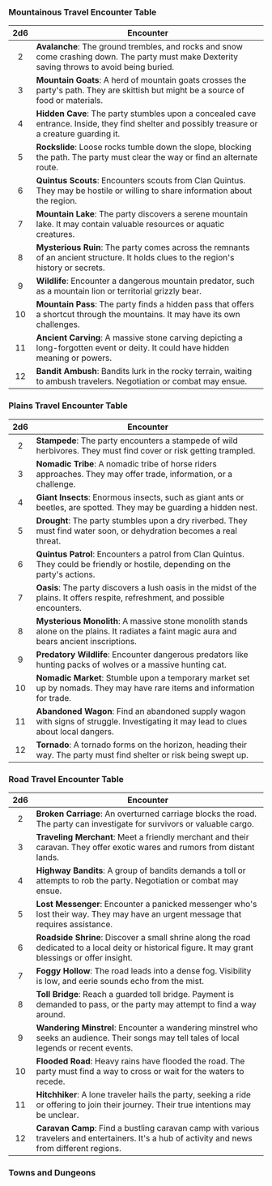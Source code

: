 

### Mountainous Travel Encounter Table

| 2d6 | Encounter |
|:---:|-----------|
| 2   | **Avalanche**: The ground trembles, and rocks and snow come crashing down. The party must make Dexterity saving throws to avoid being buried. |
| 3   | **Mountain Goats**: A herd of mountain goats crosses the party's path. They are skittish but might be a source of food or materials. |
| 4   | **Hidden Cave**: The party stumbles upon a concealed cave entrance. Inside, they find shelter and possibly treasure or a creature guarding it. |
| 5   | **Rockslide**: Loose rocks tumble down the slope, blocking the path. The party must clear the way or find an alternate route. |
| 6   | **Quintus Scouts**: Encounters scouts from Clan Quintus. They may be hostile or willing to share information about the region. |
| 7   | **Mountain Lake**: The party discovers a serene mountain lake. It may contain valuable resources or aquatic creatures. |
| 8   | **Mysterious Ruin**: The party comes across the remnants of an ancient structure. It holds clues to the region's history or secrets. |
| 9   | **Wildlife**: Encounter a dangerous mountain predator, such as a mountain lion or territorial grizzly bear. |
| 10  | **Mountain Pass**: The party finds a hidden pass that offers a shortcut through the mountains. It may have its own challenges. |
| 11  | **Ancient Carving**: A massive stone carving depicting a long-forgotten event or deity. It could have hidden meaning or powers. |
| 12  | **Bandit Ambush**: Bandits lurk in the rocky terrain, waiting to ambush travelers. Negotiation or combat may ensue. |

### Plains Travel Encounter Table

| 2d6 | Encounter |
|:---:|-----------|
| 2   | **Stampede**: The party encounters a stampede of wild herbivores. They must find cover or risk getting trampled. |
| 3   | **Nomadic Tribe**: A nomadic tribe of horse riders approaches. They may offer trade, information, or a challenge. |
| 4   | **Giant Insects**: Enormous insects, such as giant ants or beetles, are spotted. They may be guarding a hidden nest. |
| 5   | **Drought**: The party stumbles upon a dry riverbed. They must find water soon, or dehydration becomes a real threat. |
| 6   | **Quintus Patrol**: Encounters a patrol from Clan Quintus. They could be friendly or hostile, depending on the party's actions. |
| 7   | **Oasis**: The party discovers a lush oasis in the midst of the plains. It offers respite, refreshment, and possible encounters. |
| 8   | **Mysterious Monolith**: A massive stone monolith stands alone on the plains. It radiates a faint magic aura and bears ancient inscriptions. |
| 9   | **Predatory Wildlife**: Encounter dangerous predators like hunting packs of wolves or a massive hunting cat. |
| 10  | **Nomadic Market**: Stumble upon a temporary market set up by nomads. They may have rare items and information for trade. |
| 11  | **Abandoned Wagon**: Find an abandoned supply wagon with signs of struggle. Investigating it may lead to clues about local dangers. |
| 12  | **Tornado**: A tornado forms on the horizon, heading their way. The party must find shelter or risk being swept up. |

### Road Travel Encounter Table

| 2d6 | Encounter |
|:---:|-----------|
| 2   | **Broken Carriage**: An overturned carriage blocks the road. The party can investigate for survivors or valuable cargo. |
| 3   | **Traveling Merchant**: Meet a friendly merchant and their caravan. They offer exotic wares and rumors from distant lands. |
| 4   | **Highway Bandits**: A group of bandits demands a toll or attempts to rob the party. Negotiation or combat may ensue. |
| 5   | **Lost Messenger**: Encounter a panicked messenger who's lost their way. They may have an urgent message that requires assistance. |
| 6   | **Roadside Shrine**: Discover a small shrine along the road dedicated to a local deity or historical figure. It may grant blessings or offer insight. |
| 7   | **Foggy Hollow**: The road leads into a dense fog. Visibility is low, and eerie sounds echo from the mist. |
| 8   | **Toll Bridge**: Reach a guarded toll bridge. Payment is demanded to pass, or the party may attempt to find a way around. |
| 9   | **Wandering Minstrel**: Encounter a wandering minstrel who seeks an audience. Their songs may tell tales of local legends or recent events. |
| 10  | **Flooded Road**: Heavy rains have flooded the road. The party must find a way to cross or wait for the waters to recede. |
| 11  | **Hitchhiker**: A lone traveler hails the party, seeking a ride or offering to join their journey. Their true intentions may be unclear. |
| 12  | **Caravan Camp**: Find a bustling caravan camp with various travelers and entertainers. It's a hub of activity and news from different regions. |


### Towns and Dungeons
